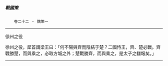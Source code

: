 

##### 戰國策
　　`卷二十二 ‧ 魏策一`

* * *

徐州之役

徐州之役，犀首謂梁王曰：「何不陽與齊而陰結于楚？二國恃王，齊、楚必戰。齊戰勝楚，而與乘之，必取方城之外；楚戰勝齊，而與乘之，是太子之讎報矣。」

* * *

